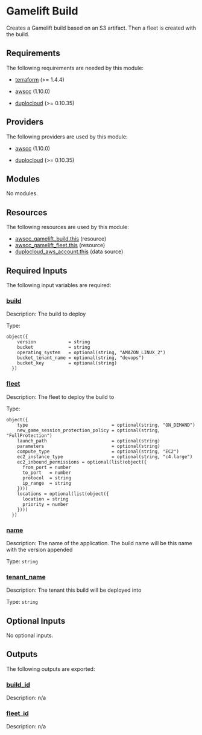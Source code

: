 # Gamelift Build  

Creates a Gamelift build based on an S3 artifact. Then a fleet is created with the build.

<!-- BEGIN_TF_DOCS -->
## Requirements

The following requirements are needed by this module:

- <a name="requirement_terraform"></a> [terraform](#requirement\_terraform) (>= 1.4.4)

- <a name="requirement_awscc"></a> [awscc](#requirement\_awscc) (1.10.0)

- <a name="requirement_duplocloud"></a> [duplocloud](#requirement\_duplocloud) (>= 0.10.35)

## Providers

The following providers are used by this module:

- <a name="provider_awscc"></a> [awscc](#provider\_awscc) (1.10.0)

- <a name="provider_duplocloud"></a> [duplocloud](#provider\_duplocloud) (>= 0.10.35)

## Modules

No modules.

## Resources

The following resources are used by this module:

- [awscc_gamelift_build.this](https://registry.terraform.io/providers/hashicorp/awscc/1.10.0/docs/resources/gamelift_build) (resource)
- [awscc_gamelift_fleet.this](https://registry.terraform.io/providers/hashicorp/awscc/1.10.0/docs/resources/gamelift_fleet) (resource)
- [duplocloud_aws_account.this](https://registry.terraform.io/providers/duplocloud/duplocloud/latest/docs/data-sources/aws_account) (data source)

## Required Inputs

The following input variables are required:

### <a name="input_build"></a> [build](#input\_build)

Description: The build to deploy

Type:

```hcl
object({
    version            = string
    bucket             = string
    operating_system   = optional(string, "AMAZON_LINUX_2")
    bucket_tenant_name = optional(string, "devops")
    bucket_key         = optional(string)
  })
```

### <a name="input_fleet"></a> [fleet](#input\_fleet)

Description: The fleet to deploy the build to

Type:

```hcl
object({
    type                               = optional(string, "ON_DEMAND")
    new_game_session_protection_policy = optional(string, "FullProtection")
    launch_path                        = optional(string)
    parameters                         = optional(string)
    compute_type                       = optional(string, "EC2")
    ec2_instance_type                  = optional(string, "c4.large")
    ec2_inbound_permissions = optional(list(object({
      from_port = number
      to_port   = number
      protocol  = string
      ip_range  = string
    })))
    locations = optional(list(object({
      location = string
      priority = number
    })))
  })
```

### <a name="input_name"></a> [name](#input\_name)

Description: The name of the application. The build name will be this name with the version appended

Type: `string`

### <a name="input_tenant_name"></a> [tenant\_name](#input\_tenant\_name)

Description: The tenant this build will be deployed into

Type: `string`

## Optional Inputs

No optional inputs.

## Outputs

The following outputs are exported:

### <a name="output_build_id"></a> [build\_id](#output\_build\_id)

Description: n/a

### <a name="output_fleet_id"></a> [fleet\_id](#output\_fleet\_id)

Description: n/a
<!-- END_TF_DOCS -->

